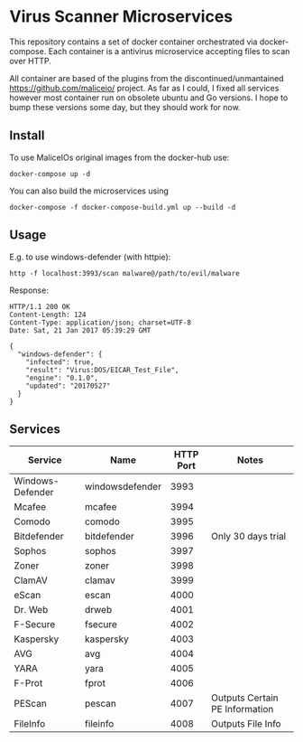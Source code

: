 # Virus Scanner Microservices

This repository contains a set of docker container orchestrated via docker-compose. Each container is a antivirus microservice accepting files to scan over HTTP.

All container are based of the plugins from the discontinued/unmantained https://github.com/maliceio/ project. As far as I could, I fixed all services however most container run on obsolete ubuntu and Go versions. 
I hope to bump these versions some day, but they should work for now.

## Install

To use MaliceIOs original images from the docker-hub use:

```
docker-compose up -d
```

You can also build the microservices using

```
docker-compose -f docker-compose-build.yml up --build -d
```

## Usage

E.g. to use windows-defender (with httpie):

```
http -f localhost:3993/scan malware@/path/to/evil/malware
```

Response:

```
HTTP/1.1 200 OK
Content-Length: 124
Content-Type: application/json; charset=UTF-8
Date: Sat, 21 Jan 2017 05:39:29 GMT

{
  "windows-defender": {
    "infected": true,
    "result": "Virus:DOS/EICAR_Test_File",
    "engine": "0.1.0",
    "updated": "20170527"
  }
}
```


## Services

| Service          | Name            | HTTP Port | Notes                          |
|------------------|-----------------|-----------|--------------------------------|
| Windows-Defender | windowsdefender | 3993      |                                |
| Mcafee           | mcafee          | 3994      |                                |
| Comodo           | comodo          | 3995      |                                |
| Bitdefender      | bitdefender     | 3996      | Only 30 days trial             |
| Sophos           | sophos          | 3997      |                                |
| Zoner            | zoner           | 3998      |                                |
| ClamAV           | clamav          | 3999      |                                |
| eScan            | escan           | 4000      |                                |
| Dr. Web          | drweb           | 4001      |                                |
| F-Secure         | fsecure         | 4002      |                                |
| Kaspersky        | kaspersky       | 4003      |                                |
| AVG              | avg             | 4004      |                                |
| YARA             | yara            | 4005      |                                |
| F-Prot           | fprot           | 4006      |                                |
| PEScan           | pescan          | 4007      | Outputs Certain PE Information |
| FileInfo         | fileinfo        | 4008      | Outputs File Info              |
